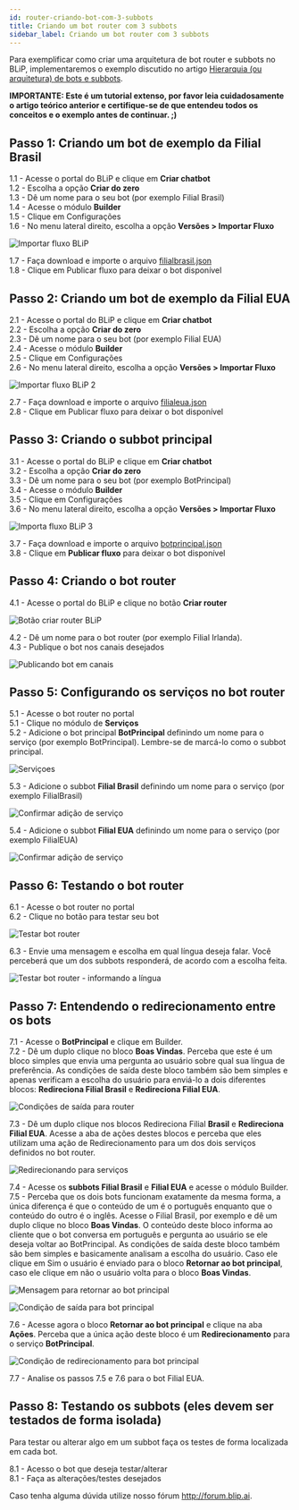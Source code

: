 ```yaml
---
id: router-criando-bot-com-3-subbots
title: Criando um bot router com 3 subbots
sidebar_label: Criando um bot router com 3 subbots
---
```


Para exemplificar como criar uma arquitetura de bot router e subbots no BLiP, implementaremos o exemplo discutido no artigo [Hierarquia (ou arquitetura) de bots e subbots](concepts/router/router-hierarquia-bots-subbots.md).

**IMPORTANTE: Este é um tutorial extenso, por favor leia cuidadosamente o artigo teórico anterior e certifique-se de que entendeu todos os conceitos e o exemplo antes de continuar. ;)**

## Passo 1: Criando um bot de exemplo da Filial Brasil

1.1 - Acesse o portal do BLiP e clique em **Criar chatbot**  
1.2 - Escolha a opção **Criar do zero**  
1.3 - Dê um nome para o seu bot (por exemplo Filial Brasil)  
1.4 - Acesse o módulo **Builder**  
1.5 - Clique em Configurações  
1.6 - No menu lateral direito, escolha a opção **Versões > Importar Fluxo**

![Importar fluxo BLiP](/img/practice/router/router-criando-bot-com-3-subbots-1.png)<br>

1.7 - Faça download e importe o arquivo [filialbrasil.json](https://drive.google.com/file/d/1wonj9CWN9S_LBMWXwCwThOcVgt4AObtx/view?usp=sharing)  
1.8 - Clique em Publicar fluxo para deixar o bot disponível

## Passo 2: Criando um bot de exemplo da Filial EUA

2.1 - Acesse o portal do BLiP e clique em **Criar chatbot**  
2.2 - Escolha a opção **Criar do zero**  
2.3 - Dê um nome para o seu bot (por exemplo Filial EUA)  
2.4 - Acesse o módulo **Builder**  
2.5 - Clique em Configurações  
2.6 - No menu lateral direito, escolha a opção **Versões > Importar Fluxo**  

![Importar fluxo BLiP 2](/img/practice/router/router-criando-bot-com-3-subbots-2.png)<br>

2.7 - Faça download e importe o arquivo [filialeua.json](https://drive.google.com/file/d/14zU2aWkudtFsSkjUvRRPqrhsWaN_mgWp/view?usp=sharing)  
2.8 - Clique em Publicar fluxo para deixar o bot disponível

## Passo 3: Criando o subbot principal

3.1 - Acesse o portal do BLiP e clique em **Criar chatbot**  
3.2 - Escolha a opção **Criar do zero**  
3.3 - Dê um nome para o seu bot (por exemplo BotPrincipal)  
3.4 - Acesse o módulo **Builder**  
3.5 - Clique em Configurações  
3.6 - No menu lateral direito, escolha a opção **Versões > Importar Fluxo**  

![Importa fluxo BLiP 3](/img/practice/router/router-criando-bot-com-3-subbots-3.png)<br>

3.7 - Faça download e importe o arquivo [botprincipal.json](https://drive.google.com/file/d/1XP2X0iVLd_1xG2egns5ShRingp4Ffmih/view?usp=sharing)  
3.8 - Clique em **Publicar fluxo** para deixar o bot disponível  

## Passo 4: Criando o bot router

4.1 - Acesse o portal do BLiP e clique no botão **Criar router**

![Botão criar router BLiP](/img/practice/router/router-criando-bot-com-3-subbots-4.png)<br>

4.2 - Dê um nome para o bot router (por exemplo Filial Irlanda).  
4.3 - Publique o bot nos canais desejados

![Publicando bot em canais](/img/practice/router/router-criando-bot-com-3-subbots-5.png)<br>

## Passo 5: Configurando os serviços no bot router

5.1 - Acesse o bot router no portal  
5.1 - Clique no módulo de **Serviços**  
5.2 - Adicione o bot principal **BotPrincipal** definindo um nome para o serviço (por exemplo BotPrincipal). Lembre-se de marcá-lo como o subbot principal.  

![Serviçoes](/img/practice/router/router-criando-bot-com-3-subbots-6.png)<br>

5.3 - Adicione o subbot **Filial Brasil** definindo um nome para o serviço (por exemplo FilialBrasil)  

![Confirmar adição de serviço](/img/practice/router/router-criando-bot-com-3-subbots-7.png)<br>

5.4 - Adicione o subbot **Filial EUA** definindo um nome para o serviço (por exemplo FilialEUA)  

![Confirmar adição de serviço](/img/practice/router/router-criando-bot-com-3-subbots-8.png)<br>

## Passo 6: Testando o bot router

6.1 - Acesse o bot router no portal  
6.2 - Clique no botão para testar seu bot  

![Testar bot router](/img/practice/router/router-criando-bot-com-3-subbots-9.png)<br>

6.3 - Envie uma mensagem e escolha em qual língua deseja falar. Você perceberá que um dos subbots responderá, de acordo com a escolha feita.  

![Testar bot router - informando a língua](/img/practice/router/router-criando-bot-com-3-subbots-10.png)<br>

## Passo 7: Entendendo o redirecionamento entre os bots

7.1 - Acesse o **BotPrincipal** e clique em Builder.  
7.2 - Dê um duplo clique no bloco **Boas Vindas**. Perceba que este é um bloco simples que envia uma pergunta ao usuário sobre qual sua língua de preferência. As condições de saída deste bloco também são bem simples e apenas verificam a escolha do usuário para enviá-lo a dois diferentes blocos: **Redireciona Filial Brasil** e **Redireciona Filial EUA**.  

![Condições de saída para router](/img/practice/router/router-criando-bot-com-3-subbots-11.png)<br>

7.3 - Dê um duplo clique nos blocos Redireciona Filial **Brasil** e **Redireciona Filial EUA**. Acesse a aba de ações destes blocos e perceba que eles utilizam uma ação de Redirecionamento para um dos dois serviços definidos no bot router.  

![Redirecionando para serviços](/img/practice/router/router-criando-bot-com-3-subbots-12.png)<br>

7.4 - Acesse os **subbots Filial Brasil** e **Filial EUA** e acesse o módulo Builder.  
7.5 - Perceba que os dois bots funcionam exatamente da mesma forma, a única diferença é que o conteúdo de um é o português enquanto que o conteúdo do outro é o inglês. Acesse o Filial Brasil, por exemplo e dê um duplo clique no bloco **Boas Vindas**. O conteúdo deste bloco informa ao cliente que o bot conversa em português e pergunta ao usuário se ele deseja voltar ao BotPrincipal. As condições de saída deste bloco também são bem simples e basicamente analisam a escolha do usuário. Caso ele clique em Sim o usuário é enviado para o bloco **Retornar ao bot principal**, caso ele clique em não o usuário volta para o bloco **Boas Vindas**.

![Mensagem para retornar ao bot principal](/img/practice/router/router-criando-bot-com-3-subbots-13.png)<br>

![Condição de saída para bot principal](/img/practice/router/router-criando-bot-com-3-subbots-14.png)<br>

7.6 - Acesse agora o bloco **Retornar ao bot principal** e clique na aba **Ações**. Perceba que a única ação deste bloco é um **Redirecionamento** para o serviço **BotPrincipal**.  

![Condição de redirecionamento para bot principal](/img/practice/router/router-criando-bot-com-3-subbots-14.png)<br>

7.7 - Analise os passos 7.5 e 7.6 para o bot Filial EUA.  

## Passo 8: Testando os subbots (eles devem ser testados de forma isolada)

Para testar ou alterar algo em um subbot faça os testes de forma localizada em cada bot.

8.1 - Acesso o bot que deseja testar/alterar  
8.1 - Faça as alterações/testes desejados

Caso tenha alguma dúvida utilize nosso fórum <http://forum.blip.ai>.

